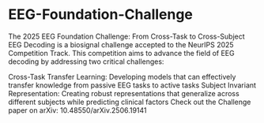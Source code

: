 # EEG-Foundation-Challenge

The 2025 EEG Foundation Challenge: From Cross-Task to Cross-Subject EEG Decoding is a biosignal challenge accepted to the NeurIPS 2025 Competition Track. This competition aims to advance the field of EEG decoding by addressing two critical challenges:

Cross-Task Transfer Learning: Developing models that can effectively transfer knowledge from passive EEG tasks to active tasks
Subject Invariant Representation: Creating robust representations that generalize across different subjects while predicting clinical factors
Check out the Challenge paper on arXiv: 10.48550/arXiv.2506.19141
